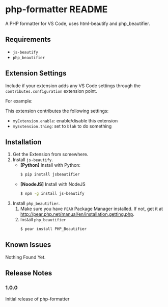# php-formatter README

A PHP formatter for VS Code, uses html-beautify and php_beautifier. 

## Requirements

* `js-beautify`
* `php_beautifier` 

## Extension Settings

Include if your extension adds any VS Code settings through the `contributes.configuration` extension point.

For example:

This extension contributes the following settings:

* `myExtension.enable`: enable/disable this extension
* `myExtension.thing`: set to `blah` to do something

## Installation
1. Get the Extension from somewhere.
2. Install `js-beautify`.
	* **[Python]** Install with Python:
		```bash
		$ pip install jsbeautifier
		```   
	* **[NoodeJS]** Install with NodeJS
		```bash
		$ npm -g install js-beautify
		```
3. Install `php_beautifier`.
	1. Make sure you have `PEAR` Package Manager installed. If not, get it at http://pear.php.net/manual/en/installation.getting.php.
	2. Install `php_beautifier`
		```bash
		$ pear install PHP_Beautifier
		```

## Known Issues

Nothing Found Yet.  

## Release Notes

### 1.0.0

Initial release of php-formatter